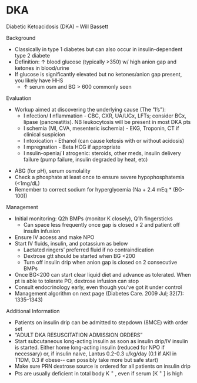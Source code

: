 # DKA

Diabetic Ketoacidosis (DKA) – Will Bassett

Background

-   Classically
    in type 1 diabetes but can also occur in insulin-dependent type 2
    diabete
-   Definition:
    ↑
    blood glucose (typically >350) w/ high anion gap and ketones in
    blood/urine
-   If glucose is significantly elevated but no ketones/anion gap
    present, you likely have HHS
    -   ↑
        serum osm and BG > 600 commonly seen

Evaluation

-   Workup aimed at discovering the underlying cause (The "I’s"):
    -   I
        nfection/ **I** nflammation - CBC, CXR, UA/UCx, LFTs; consider
        BCx, lipase (pancreatitis). NB leukocytosis will be present in
        most DKA pts
    -   I
        schemia (MI, CVA, mesenteric ischemia) - EKG, Troponin, CT if
        clinical suspicion
    -   I
        ntoxication - Ethanol (can cause ketosis with or without
        acidosis)
    -   I
        mpregnation - Beta HCG if appropriate
    -   I
        nsulin-openia/ **I** atrogenic: steroids, other meds, insulin
        delivery failure (pump failure, insulin degraded by heat, etc)

<!-- -->

-   ABG (for pH), serum osmolality
-   Check a phosphate at least once to ensure severe hypophosphatemia
    (\<1mg/dL)
-   Remember to correct sodium for hyperglycemia (Na + 2.4 mEq \*
    (BG-100))

Management

-   Initial monitoring: Q2h BMPs (monitor K closely), Q1h fingersticks
    -   Can space less frequently once gap is closed x 2 and patient off
        insulin infusion
-   Ensure IV access and make NPO
-   Start IV fluids, insulin, and potassium as below
    -   Lactated ringers’ preferred fluid if no contraindication
    -   Dextrose gtt should be started when BG \<200
    -   Turn off insulin drip when anion gap is closed on 2 consecutive
        BMPs
-   Once BG\<200 can start clear liquid diet and advance as tolerated.
    When pt is able to tolerate PO, dextrose infusion can stop
-   Consult endocrinology early, even though you’ve got it under control
-   Management algorithm on next page (Diabetes Care. 2009 Jul; 32(7):
    1335–1343)

Additional Information

-   Patients on insulin drip can be admitted to stepdown (8MCE) with
    order set
-   “ADULT DKA RESUSCITATION ADMISSION ORDERS”
-   Start subcutaneous long-acting insulin as soon as insulin drip/IV
    insulin is started. Either home long-acting insulin (reduced for NPO
    if necessary) or, if insulin naive, Lantus 0.2-0.3 u/kg/day (0.1 if
    AKI in T1DM, 0.3 if obese-- can possibly take more but safe start)
-   Make sure PRN dextrose source is ordered for all patients on insulin
    drip
-   Pts are usually deficient in total body K <sup>+</sup> , even if
    serum \[K <sup>+</sup> \] is high
